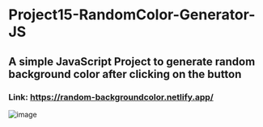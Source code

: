 # Project15-RandomColor-Generator-JS
## A simple JavaScript Project to generate random background color after clicking on the button

### Link: https://random-backgroundcolor.netlify.app/
![image](https://user-images.githubusercontent.com/48837703/214571559-1d4a95ab-b02a-40c2-a1bb-f5b74beaef4f.png)
